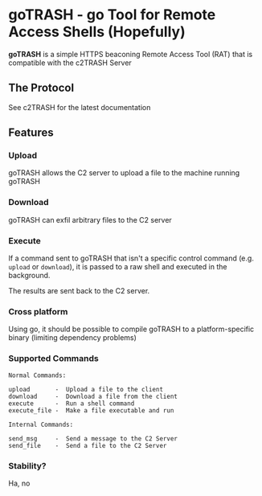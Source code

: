 goTRASH - go Tool for Remote Access Shells (Hopefully)
======
**goTRASH** is a simple HTTPS beaconing Remote Access Tool (RAT) that is compatible with the c2TRASH Server
## The Protocol

See c2TRASH for the latest documentation

## Features

### Upload

goTRASH allows the C2 server to upload a file to the machine running goTRASH

### Download

goTRASH can exfil arbitrary files to the C2 server

### Execute

If a command sent to goTRASH that isn't a specific control command (e.g. `upload` or `download`), it is passed to a raw shell and executed in the background.

The results are sent back to the C2 server.


### Cross platform

Using go, it should be possible to compile goTRASH to a platform-specific binary (limiting dependency problems)

### Supported Commands

```
Normal Commands:

upload       -  Upload a file to the client
download     -  Download a file from the client
execute      -  Run a shell command
execute_file -  Make a file executable and run

Internal Commands:

send_msg     -  Send a message to the C2 Server
send_file    -  Send a file to the C2 Server
```

### Stability?

Ha, no

